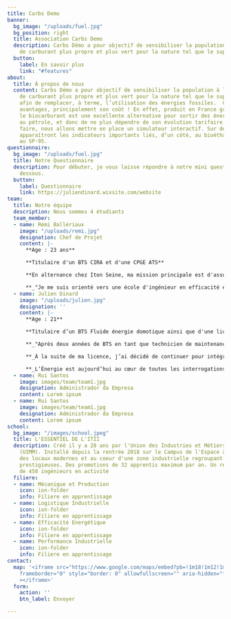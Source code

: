 ```yaml
---
title: Carbs Demo
banner:
  bg_image: "/uploads/fuel.jpg"
  bg_position: right
  title: Association Carbs Demo
  description: Carbs Démo a pour objectif de sensibiliser la population à l’utilisation
    de carburant plus propre et plus vert pour la nature tel que le superéthanol E85
  button:
    label: En savoir plus
    link: "#features"
about:
  title: À propos de nous
  content: Carbs Démo a pour objectif de sensibiliser la population à l’utilisation
    de carburant plus propre et plus vert pour la nature tel que le superéthanol E85
    afin de remplacer, à terme, l’utilisation des énergies fossiles. ​ Cela a de nombreux
    avantages, principalement son coût ! En effet, produit en France grâce à l'agriculture,
    le biocarburant est une excellente alternative pour sortir des énergies liées
    au pétrole, et donc de ne plus dépendre de son évolution tarifaire. ​ Pour ce
    faire, nous allons mettre en place un simulateur interactif. Sur deux écrans distincts
    apparaîtront les indicateurs importants liés, d’un côté, au bioéthanol, de l’autre
    au SP-95.
questionnaire:
  bg_image: "/uploads/fuel.jpg"
  title: Notre Questionnaire
  description: Pour débuter, je vous laisse répondre à notre mini questionnaire ci
    dessous.
  button:
    label: Questionnaire
    link: https://juliendinard.wixsite.com/website
team:
  title: Notre équipe
  description: Nous sommes 4 étudiants
  team_member:
  - name: Rémi Ballériaux
    image: "/uploads/remi.jpg"
    designation: Chef de Projet
    content: |-
      **Age : 23 ans**

      **Titulaire d'un BTS CIRA et d'une CPGE ATS**

      **En alternance chez Iton Seine, ma mission principale est d'assurer la certification ISO 50001 version 2018.**

      **_"Je me suis orienté vers une école d'ingénieur en efficacité énergétique car j'ai toujours été intéressé par l'énergie et l'impact de l'activité humaine sur notre environnement. Je cherche donc à contribuer à la mise en oeuvre de bâtiments BEPOS (autonome énergétiquement parlant) répondant à la future norme RT20."_**
  - name: Julien Dinard
    image: "/uploads/julien.jpg"
    designation: ''
    content: |-
      **Age : 21**

      **Titulaire d’un BTS Fluide énergie domotique ainsi que d'une licence universitaire Sciences de l’Ingénieur parcours Énergie et Développement Durable. Cela fait maintenant 3 ans que j'ai intégré l’entreprise ENGIE Cofely. Ma mission première est d’assurer un suivi technique et énergétique sur près de 3000 installations en Île-de-France.**

      **_"Après deux années de BTS en tant que technicien de maintenance CVC durant lequel j’ai appris la technique, je me suis orienté sur une licence pour intégrer le service Énergétique d'Engie._**

      **_À la suite de ma licence, j’ai décidé de continuer pour intégrer l’ITII dans la formation Ingénieur Efficacité Énergétique._**

      **_L’Énergie est aujourd’hui au cœur de toutes les interrogations politiques, financières et administratives."_**
  - name: Rui Santos
    image: images/team/team1.jpg
    designation: Administrador da Empresa
    content: Lorem ipsum
  - name: Rui Santos
    image: images/team/team1.jpg
    designation: Administrador da Empresa
    content: Lorem ipsum
school:
  bg_image: "/images/school.jpeg"
  title: L'ESSENTIEL DE L'ITII
  description: Créé il y a 28 ans par l'Union des Industries et Métiers de la Métallurgie
    (UIMM). Installé depuis la rentrée 2018 sur le Campus de l'Espace à Vernon dans
    des locaux modernes et au coeur d'une zone industrielle regroupant des entreprises
    prestigieuses. Des promotions de 32 apprentis maximum par an. Un réseau de plus
    de 450 ingénieurs en activité
  filiere:
  - name: Mécanique et Production
    icon: ion-folder
    info: Filiere en apprentissage
  - name: Logistique Industrielle
    icon: ion-folder
    info: Filiere en apprentissage
  - name: Efficacité Energétique
    icon: ion-folder
    info: Filiere en apprentissage
  - name: Performance Industrielle
    icon: ion-folder
    info: Filiere en apprentissage
contact:
  map: '<iframe src="https://www.google.com/maps/embed?pb=!1m18!1m12!1m3!1d2612.341670368149!2d1.4922691156829022!3d49.099149279311824!2m3!1f0!2f0!3f0!3m2!1i1024!2i768!4f13.1!3m3!1m2!1s0x47e6c95bd9f52f49%3A0x944a4ed6ba61e11c!2s24%20Route%20de%20Magny%2C%2027200%20Vernon!5e0!3m2!1sfr!2sfr!4v1610118150659!5m2!1sfr!2sfr"
    frameborder="0" style="border: 0" allowfullscreen="" aria-hidden="false" tabindex="0"
    ></iframe>'
  form:
    action: ''
    btn_label: Envoyer

---
```

